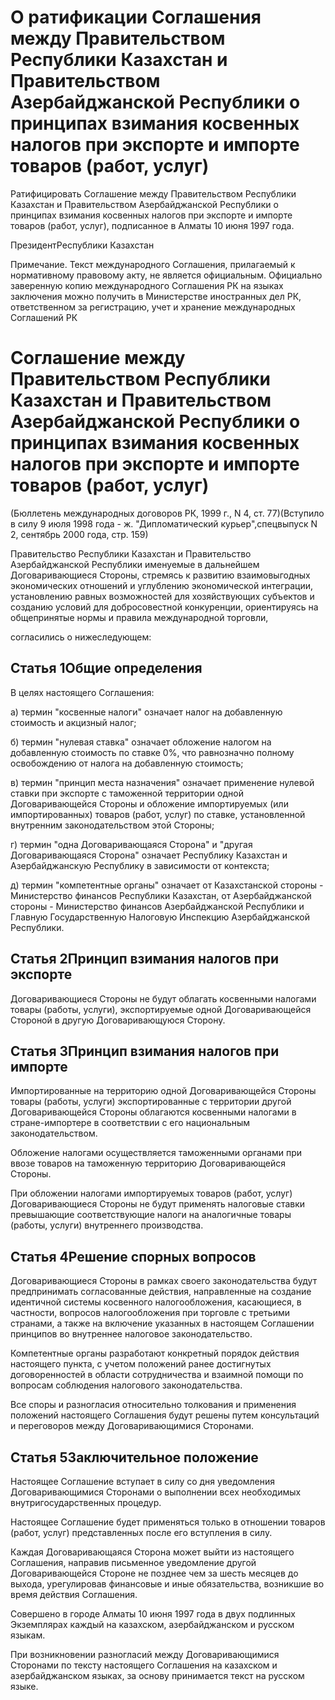 # О ратификации Соглашения между Правительством Республики Казахстан и Правительством Азербайджанской Республики о принципах взимания косвенных налогов при экспорте и импорте товаров (работ, услуг)

Ратифицировать Соглашение между Правительством Республики Казахстан и Правительством Азербайджанской Республики о принципах взимания косвенных налогов при экспорте и импорте товаров (работ, услуг), подписанное в Алматы 10 июня 1997 года.

ПрезидентРеспублики Казахстан

Примечание. Текст международного Соглашения, прилагаемый к нормативному правовому акту, не является официальным. Официально заверенную копию международного Соглашения РК на языках заключения можно получить в Министерстве иностранных дел РК, ответственном за регистрацию, учет и хранение международных Соглашений РК

# Соглашение между Правительством Республики Казахстан и Правительством Азербайджанской Республики о принципах взимания косвенных налогов при экспорте и импорте товаров (работ, услуг)

(Бюллетень международных договоров РК, 1999 г., N 4, ст. 77)(Вступило в силу 9 июля 1998 года - ж. "Дипломатический курьер",спецвыпуск N 2, сентябрь 2000 года, стр. 159)

Правительство Республики Казахстан и Правительство Азербайджанской Республики именуемые в дальнейшем Договаривающиеся Стороны, стремясь к развитию взаимовыгодных экономических отношений и углублению экономической интеграции, установлению равных возможностей для хозяйствующих субъектов и созданию условий для добросовестной конкуренции, ориентируясь на общепринятые нормы и правила международной торговли,

согласились о нижеследующем:

## Статья 1Общие определения

В целях настоящего Соглашения:

а) термин "косвенные налоги" означает налог на добавленную стоимость и акцизный налог;

б) термин "нулевая ставка" означает обложение налогом на добавленную стоимость по ставке 0%, что равнозначно полному освобождению от налога на добавленную стоимость;

в) термин "принцип места назначения" означает применение нулевой ставки при экспорте с таможенной территории одной Договаривающейся Стороны и обложение импортируемых (или импортированных) товаров (работ, услуг) по ставке, установленной внутренним законодательством этой Стороны;

г) термин "одна Договаривающаяся Сторона" и "другая Договаривающаяся Сторона" означает Республику Казахстан и Азербайджанскую Республику в зависимости от контекста;

д) термин "компетентные органы" означает от Казахстанской стороны - Министерство финансов Республики Казахстан, от Азербайджанской стороны - Министерство финансов Азербайджанской Республики и Главную Государственную Налоговую Инспекцию Азербайджанской Республики.

## Статья 2Принцип взимания налогов при экспорте

Договаривающиеся Стороны не будут облагать косвенными налогами товары (работы, услуги), экспортируемые одной Договаривающейся Стороной в другую Договаривающуюся Сторону.

## Статья 3Принцип взимания налогов при импорте

Импортированные на территорию одной Договаривающейся Стороны товары (работы, услуги) экспортированные с территории другой Договаривающейся Стороны облагаются косвенными налогами в стране-импортере в соответствии с его национальным законодательством.

Обложение налогами осуществляется таможенными органами при ввозе товаров на таможенную территорию Договаривающейся Стороны.

При обложении налогами импортируемых товаров (работ, услуг) Договаривающиеся Стороны не будут применять налоговые ставки превышающие соответствующие налоги на аналогичные товары (работы, услуги) внутреннего производства.

## Статья 4Решение спорных вопросов

Договаривающиеся Стороны в рамках своего законодательства будут предпринимать согласованные действия, направленные на создание идентичной системы косвенного налогообложения, касающиеся, в частности, вопросов налогообложения при торговле с третьими странами, а также на включение указанных в настоящем Соглашении принципов во внутреннее налоговое законодательство.

Компетентные органы разработают конкретный порядок действия настоящего пункта, с учетом положений ранее достигнутых договоренностей в области сотрудничества и взаимной помощи по вопросам соблюдения налогового законодательства.

Все споры и разногласия относительно толкования и применения положений настоящего Соглашения будут решены путем консультаций и переговоров между Договаривающимися Сторонами.

## Статья 5Заключительное положение

Настоящее Соглашение вступает в силу со дня уведомления Договаривающимися Сторонами о выполнении всех необходимых внутригосударственных процедур.

Настоящее Соглашение будет применяться только в отношении товаров (работ, услуг) представленных после его вступления в силу.

Каждая Договаривающаяся Сторона может выйти из настоящего Соглашения, направив письменное уведомление другой Договаривающейся Стороне не позднее чем за шесть месяцев до выхода, урегулировав финансовые и иные обязательства, возникшие во время действия Соглашения.

Совершено в городе Алматы 10 июня 1997 года в двух подлинных Экземплярах каждый на казахском, азербайджанском и русском языкам.

При возникновении разногласий между Договаривающимися Сторонами по тексту настоящего Соглашения на казахском и азербайджанском языках, за основу принимается текст на русском языке.


